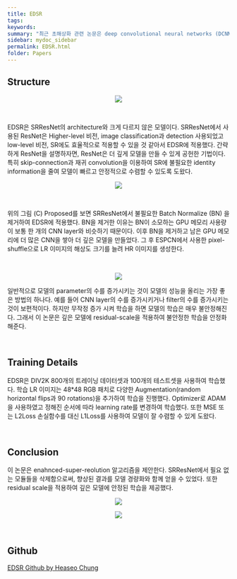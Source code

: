 ```yaml
---
title: EDSR
tags: 
keywords:
summary: "최근 초해상화 관련 논문은 deep convolutional neural networks (DCNN)을 이용한 모델들이 많았다. 특히, residual learning 기술들이 초해상화 성능 향상에 크게 기여했다. 이 논문이 발표하는 enhanced deep super-resolution network (EDSR)는 논문을 발표한 시점의 다른 state-of-the-art 초해상화 기법보다 월등히 높은 성능을 낸다. 다른 모델보다 EDSR이 더 좋은 성능을 낼 수 있었던 중요한 원인은 ResNet에 필요 없는 모듈을 삭제하고 깊은 모델을 안정적으로 학습할 수 있었기 때문이었다. 이 논문에서 제안한 EDSR 모델은 이 당시 최고의 SR 모델들보다 뛰어난 benchmark 성능을 보여줬고 NTIRE2017Super-Resolution Challenge에서 우승도 했다."
sidebar: mydoc_sidebar
permalink: EDSR.html
folder: Papers
---
```


## Structure
<p align="center">
  <img width="" height="" src="https://images.velog.io/images/heaseo/post/039f88b7-4a06-44a6-849c-2f8a3def9a67/Screen%20Shot%202021-06-08%20at%2012.48.48%20PM.png">
</p>

<br />

EDSR은 SRResNet의 architecture와 크게 다르지 않은 모델이다. SRResNet에서 사용된 ResNet은 Higher-level 비전, image classification과 detection 사용되었고 low-level 비전, SR에도 효율적으로 적용할 수 있을 것 같아서 EDSR에 적용했다. 간략하게 ResNet을 설명하자면, ResNet은 더 깊게 모델을 만들 수 있게 공헌한 기법이다. 특히 skip-connection과 재귀 convolution을 이용하여 SR에 불필요한 identity information을 줄여  모델이 빠르고 안정적으로 수렴할 수 있도록 도왔다.

<p align="center">
  <img width="" height="" src="https://images.velog.io/images/heaseo/post/b590285c-303d-465f-ab2f-51acf0381d36/resblocks.PNG">
</p>

<br />

위의 그림 (C) Proposed를 보면 SRResNet에서 불필요한 Batch Normalize (BN) 을 제거하여 EDSR에 적용했다. BN을 제거한 이유는 BN이 소모하는 GPU 메모리 사용량이 보통 한 개의 CNN layer와 비슷하기 때문이다. 이후 BN을 제거하고 남은 GPU 메모리에 더 많은 CNN을 쌓아 더 깊은 모델을 만들었다. 그 후 ESPCN에서 사용한 pixel-shuffle으로 LR 이미지의 해상도 크기를 늘려 HR 이미지를 생성한다.

<br />

<p align="center">
  <img width="" height="" src="https://images.velog.io/images/heaseo/post/1290bf71-0e18-4b28-a74b-2ce28b8ffea7/Screen%20Shot%202021-06-08%20at%2012.50.19%20PM.png">
</p>

일반적으로 모델의 parameter의 수를 증가시키는 것이 모델의 성능을 올리는 가장 좋은 방법의 하나다. 예를 들어 CNN layer의 수를 증가시키거나 filter의 수를 증가시키는 것이 보편적이다. 하지만 무작정 증가 시켜 학습을 하면 모델의 학습은 매우 불안정해진다. 그래서 이 논문은 깊은 모델에 residual-scale을 적용하여 불안정한 학습을 안정화해준다. 

<br />

## Training Details
EDSR은 DIV2K 800개의 트레이닝 데이터셋과 100개의 테스트셋을 사용하여 학습했다. 학습 LR 이미지는 48*48 RGB 패치로 다양한 Augmentation(random horizontal flips과 90 rotations)을 추가하여 학습을 진행했다. Optimizer로 ADAM을 사용하였고 정해진 순서에 따라 learning rate를 변경하여 학습했다. 또한 MSE 또는 L2Loss 손실함수를 대신 L1Loss를 사용하여 모델이 잘 수렴할 수 있게 도왔다.

<br />

## Conclusion
이 논문은 enahnced-super-reolution 알고리즘을 제안한다. SRResNet에서 필요 없는 모듈들을 삭제함으로써, 향상된 결과를 모델 경량화와 함께 얻을 수 있었다. 또한 residual scale을 적용하여 깊은 모델에 안정된 학습을 제공했다.
<br />

<p align="center">
  <img width="" height="" src="https://images.velog.io/images/heaseo/post/bd8ea304-4fe7-4dcb-9086-75df7e2281ee/result1.PNG">
</p>

<p align="center">
  <img width="" height="" src="https://images.velog.io/images/heaseo/post/24151c77-288c-4963-9d3e-3984beec2f5c/result2.PNG">
</p>

<br />

## Github
[EDSR Github by Heaseo Chung](https://github.com/HeaseoChung/EDSR-PyTorch)
